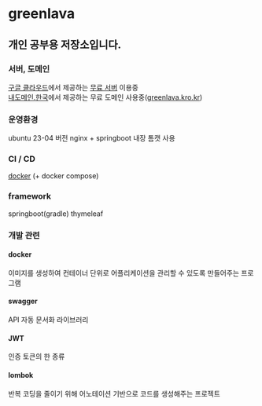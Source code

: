 # greenlava

## 개인 공부용 저장소입니다.

### 서버, 도메인
[구글 클라우드](https://cloud.google.com)에서 제공하는 [무료 서버](https://cloud.google.com/free/docs/free-cloud-features?hl=ko#compute) 이용중   
[내도메인.한국](https://내도메인.한국)에서 제공하는 무료 도메인 사용중([greenlava.kro.kr](http://greenlava.kro.kr))

### 운영환경
ubuntu 23-04 버전
nginx + springboot 내장 톰캣 사용

### CI / CD
[docker](#docker) (+ docker compose)

### framework
springboot(gradle)
thymeleaf

### 개발 관련

#### docker
이미지를 생성하여 컨테이너 단위로 어플리케이션을 관리할 수 있도록 만들어주는 프로그램

#### swagger
API 자동 문서화 라이브러리

#### JWT
인증 토큰의 한 종류

#### lombok
반복 코딩을 줄이기 위해 어노테이션 기반으로 코드를 생성해주는 프로젝트
